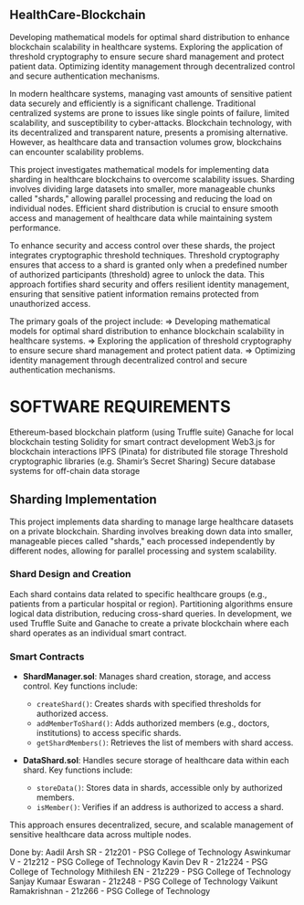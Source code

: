 ## HealthCare-Blockchain
Developing mathematical models for optimal shard distribution to enhance blockchain scalability in healthcare systems. Exploring the application of threshold cryptography to ensure secure shard management and protect patient data. Optimizing identity management through decentralized control and secure authentication mechanisms.

In modern healthcare systems, managing vast amounts of sensitive patient data securely and efficiently is a significant challenge. Traditional centralized systems are prone to issues like single points of failure, limited scalability, and susceptibility to cyber-attacks. Blockchain technology, with its decentralized and transparent nature, presents a promising alternative. However, as healthcare data and transaction volumes grow, blockchains can encounter scalability problems.

This project investigates mathematical models for implementing data sharding in healthcare blockchains to overcome scalability issues. Sharding involves dividing large datasets into smaller, more manageable chunks called "shards," allowing parallel processing and reducing the load on individual nodes. Efficient shard distribution is crucial to ensure smooth access and management of healthcare data while maintaining system performance.

To enhance security and access control over these shards, the project integrates cryptographic threshold techniques. Threshold cryptography ensures that access to a shard is granted only when a predefined number of authorized participants (threshold) agree to unlock the data. This approach fortifies shard security and offers resilient identity management, ensuring that sensitive patient information remains protected from unauthorized access.

The primary goals of the project include:
  => Developing mathematical models for optimal shard distribution to enhance blockchain scalability in healthcare systems.
  => Exploring the application of threshold cryptography to ensure secure shard management and protect patient data.
  => Optimizing identity management through decentralized control and secure authentication mechanisms.
  
# SOFTWARE REQUIREMENTS
Ethereum-based blockchain platform (using Truffle suite)
Ganache for local blockchain testing
Solidity for smart contract development
Web3.js for blockchain interactions
IPFS (Pinata) for distributed file storage
Threshold cryptographic libraries (e.g. Shamir’s Secret Sharing)
Secure database systems for off-chain data storage

## Sharding Implementation

This project implements data sharding to manage large healthcare datasets on a private blockchain. Sharding involves breaking down data into smaller, manageable pieces called "shards," each processed independently by different nodes, allowing for parallel processing and system scalability.

### Shard Design and Creation
Each shard contains data related to specific healthcare groups (e.g., patients from a particular hospital or region). Partitioning algorithms ensure logical data distribution, reducing cross-shard queries. In development, we used Truffle Suite and Ganache to create a private blockchain where each shard operates as an individual smart contract.

### Smart Contracts
- **ShardManager.sol**: Manages shard creation, storage, and access control. Key functions include:
  - `createShard()`: Creates shards with specified thresholds for authorized access.
  - `addMemberToShard()`: Adds authorized members (e.g., doctors, institutions) to access specific shards.
  - `getShardMembers()`: Retrieves the list of members with shard access.
  
- **DataShard.sol**: Handles secure storage of healthcare data within each shard. Key functions include:
  - `storeData()`: Stores data in shards, accessible only by authorized members.
  - `isMember()`: Verifies if an address is authorized to access a shard.

This approach ensures decentralized, secure, and scalable management of sensitive healthcare data across multiple nodes.


Done by:
Aadil Arsh SR         - 21z201 - PSG College of Technology
Aswinkumar V          - 21z212 - PSG College of Technology
Kavin Dev R           - 21z224 - PSG College of Technology
Mithilesh EN          - 21z229 - PSG College of Technology
Sanjay Kumaar Eswaran - 21z248 - PSG College of Technology
Vaikunt Ramakrishnan  - 21z266 - PSG College of Technology



